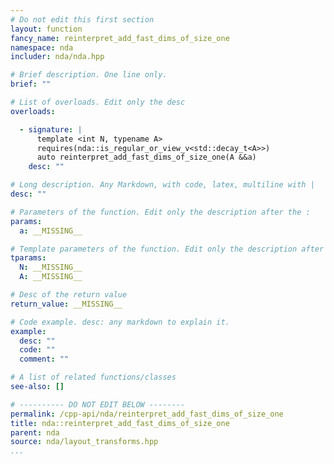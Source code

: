 ```yaml
---
# Do not edit this first section
layout: function
fancy_name: reinterpret_add_fast_dims_of_size_one
namespace: nda
includer: nda/nda.hpp

# Brief description. One line only.
brief: ""

# List of overloads. Edit only the desc
overloads:

  - signature: |
      template <int N, typename A>
      requires(nda::is_regular_or_view_v<std::decay_t<A>>)
      auto reinterpret_add_fast_dims_of_size_one(A &&a)
    desc: ""

# Long description. Any Markdown, with code, latex, multiline with |
desc: ""

# Parameters of the function. Edit only the description after the :
params:
  a: __MISSING__

# Template parameters of the function. Edit only the description after the :
tparams:
  N: __MISSING__
  A: __MISSING__

# Desc of the return value
return_value: __MISSING__

# Code example. desc: any markdown to explain it.
example:
  desc: ""
  code: ""
  comment: ""

# A list of related functions/classes
see-also: []

# ---------- DO NOT EDIT BELOW --------
permalink: /cpp-api/nda/reinterpret_add_fast_dims_of_size_one
title: nda::reinterpret_add_fast_dims_of_size_one
parent: nda
source: nda/layout_transforms.hpp
...
```



